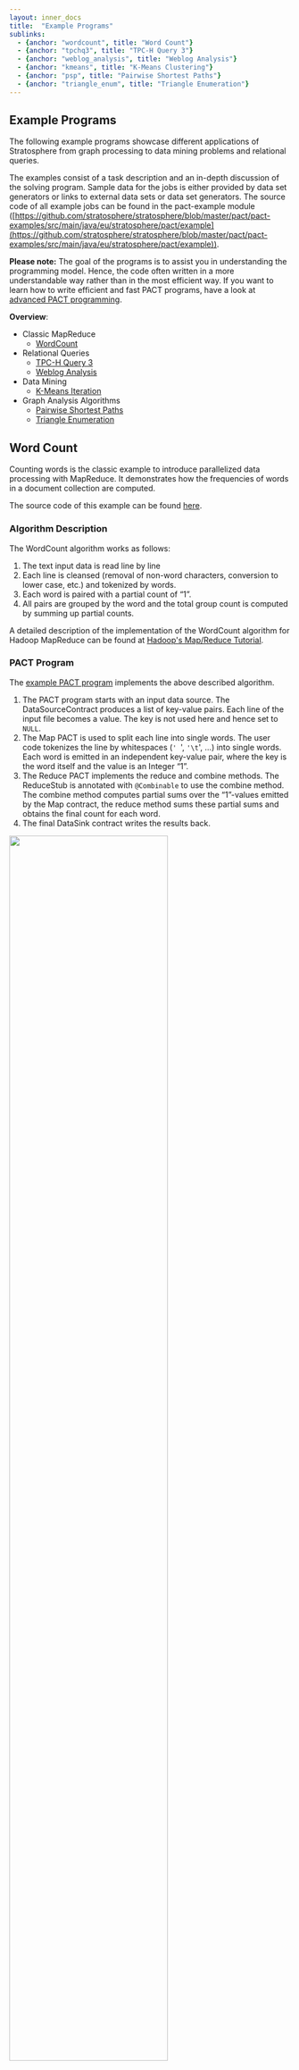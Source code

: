 ```yaml
---
layout: inner_docs
title:  "Example Programs"
sublinks:
  - {anchor: "wordcount", title: "Word Count"}
  - {anchor: "tpchq3", title: "TPC-H Query 3"}
  - {anchor: "weblog_analysis", title: "Weblog Analysis"}
  - {anchor: "kmeans", title: "K-Means Clustering"}
  - {anchor: "psp", title: "Pairwise Shortest Paths"}
  - {anchor: "triangle_enum", title: "Triangle Enumeration"}
---
```


## Example Programs

<p class="lead">The following example programs showcase different applications of Stratosphere from graph processing to data mining problems and relational queries.</p>

The examples consist of a task description and an in-depth discussion of the solving program. Sample data for the jobs is either provided by data set generators or links to external data sets or data set generators. The source code of all example jobs can be found in the pact-example module
([https://github.com/stratosphere/stratosphere/blob/master/pact/pact-examples/src/main/java/eu/stratosphere/pact/example](https://github.com/stratosphere/stratosphere/blob/master/pact/pact-examples/src/main/java/eu/stratosphere/pact/example)).

**Please note:** The goal of the programs is to assist you in understanding the programming model. Hence, the code often written in a more understandable way rather than in the most efficient way. If you want to learn how to write efficient and fast PACT programs, have a look at
[advanced PACT programming](advancedpactprogramming.html "advancedpactprogramming").

**Overview**:

- Classic MapReduce
    - [WordCount](#wordcount)
- Relational Queries
    - [TPC-H Query 3](#tpchq3)
    - [Weblog Analysis](#weblog_analysis)
- Data Mining
    - [K-Means Iteration](#kmeans)
- Graph Analysis Algorithms
    - [Pairwise Shortest Paths](#psp)
    - [Triangle Enumeration](#triangle_enum)

<section id="wordcount">
<div class="page-header"><h2>Word Count</h2></div>

Counting words is the classic example to introduce parallelized data processing with MapReduce. It demonstrates how the frequencies of words in a document collection are computed.

The source code of this example can be found
[here](https://github.com/stratosphere/stratosphere/blob/master/pact/pact-examples/src/main/java/eu/stratosphere/pact/example/wordcount/WordCount.java "https://github.com/stratosphere/stratosphere/blob/master/pact/pact-examples/src/main/java/eu/stratosphere/pact/example/wordcount/WordCount.java").

### Algorithm Description

The WordCount algorithm works as follows:

1.  The text input data is read line by line
2.  Each line is cleansed (removal of non-word characters, conversion to
    lower case, etc.) and tokenized by words.
3.  Each word is paired with a partial count of “1”.
4.  All pairs are grouped by the word and the total group count is
    computed by summing up partial counts.

A detailed description of the implementation of the WordCount algorithm for Hadoop MapReduce can be found at [Hadoop's Map/Reduce Tutorial](http://hadoop.apache.org/docs/r1.2.1/mapred_tutorial.html#Example%3A+WordCount+v1.0).

### PACT Program

The [example PACT program](https://github.com/stratosphere/stratosphere/blob/master/pact/pact-examples/src/main/java/eu/stratosphere/pact/example/wordcount/WordCount.java) implements the above described algorithm.

1.  The PACT program starts with an input data source. The
    DataSourceContract produces a list of key-value pairs. Each line of
    the input file becomes a value. The key is not used here and hence
    set to `NULL`.
2.  The Map PACT is used to split each line into single words. The user
    code tokenizes the line by whitespaces (`' `', `'\t`', …) into
    single words. Each word is emitted in an independent key-value pair,
    where the key is the word itself and the value is an Integer “1”.
3.  The Reduce PACT implements the reduce and combine methods. The
    ReduceStub is annotated with `@Combinable` to use the combine
    method. The combine method computes partial sums over the “1”-values
    emitted by the Map contract, the reduce method sums these partial
    sums and obtains the final count for each word.
4.  The final DataSink contract writes the results back.

<p class="text-center"><img width="75%" src="{{site.baseurl}}/docs/media/wiki/wordcount_pactprogram.png"></p>

### Program Arguments

Three arguments must be provided to the `getPlan()` method of the
example job:

1.  `int noSubStasks`: Degree of parallelism of all tasks.
2.  `String inputPath`: Path to the input data.
3.  `String outputPath`: Destination path for the result.

### Test Data

Any plain text file can be used as input for the the WordCount example.
If you do not have a text file at hand, you can download some literature
from the [Gutenberg
Project](http://www.gutenberg.org "http://www.gutenberg.org"). For
example

    wget -O ~/hamlet.txt http://www.gutenberg.org/cache/epub/1787/pg1787.txt

will download Hamlet and put the text into a file called `hamlet.txt` in your home directory.
</section>

<section id="tpchq3">
<div class="page-header"><h2>TPCH - Query 3</h2></div>

The source code of this example can be found [here](https://github.com/stratosphere/stratosphere/blob/master/pact/pact-examples/src/main/java/eu/stratosphere/pact/example/relational/TPCHQuery3.java).

### Task Description

The TPC-H benchmark is a decision support benchmark on relational data
(see http://[www.tpc.org/tpch/](http://www.tpc.org/tpch/)).
The example below shows a PACT program realizing a modified version of
Query 3 from TPC-H including one join, some filtering and an
aggregation. The original query contains another join with the
*Customer* relation, which we omitted to reduce the size of the example.
The picture below shows the schema of the data to be analyzed and the
corresponding SQL query.

<p class="text-center"><img src="{{site.baseurl}}/docs/media/wiki/tpch3_taskdescription.2.png"></p>

### PACT Program

The example PACT program implements the SQL Query given above in the Java class [eu.stratosphere.pact.example.relational.TPCHQuery3](https://github.com/stratosphere/stratosphere/blob/master/pact/pact-examples/src/main/java/eu/stratosphere/pact/example/relational/TPCHQuery3.java) in the pact-examples module.

<p class="text-center"><img src="{{site.baseurl}}/docs/media/wiki/tpch3_pactprogram.2.png"></p>

1.  The program starts with two data sources, one for the *Orders*
    relation and one for the *Lineitem* relation. The input format for
    both data sources uses the first attribute as key. For orders the
    first attribute is the primary key of the relation. Therefore, the
    key of each key/value-pair is unique and a *!UniqueKey* Output
    Contract is attached to the orders data source.
2.  Each data source is followed by a Map contract:
3.  Orders: Filtering and projection is done for the orders table in the
    map step. Since the key is not changed, a *!SameKey* Output Contract
    is attached.
4.  LineItem: Columns that are not needed are projected out in the map
    step. Since this map step does not alter the key,a *!SameKey* Output
    Contract is attached.
5.  The join is realized in a *Match* contract. The join condition
    (i.e., equality of orderkey attributes) is ensured by *Match*.
    Hence, the user code only concatenates the attributes of both tuples
    and builds a new key by concatenating orderkey and shippriority. The
    new key is a super key of the input key. Therefore, a *!SuperKey*
    Output Contract is attached.
6.  The *Reduce* step realizes the grouping by orderkey and shippriority
    and calculates the sum on the extended price. Partial sums are
    calculated in the combine step.
7.  The result is written back to a data sink.

### Program Arguments

For this example job, four arguments must be provided to the `getPlan()`
method. Namely:

1.  `int noSubStasks`: Degree of parallelism for all tasks.
2.  `String orders`: Path to the *Orders* relation.
3.  `String lineitem`: Path to the *Lineitem* relation.
4.  `String outputPath`: Destination path for the result output.

See *!ExecutePactProgram* or details on how to specify paths for
Nephele.

### Data Generation

The TPC-H benchmark suite provides a data generator tool (DBGEN) for
generating sample input data (see [http://www.tpc.org/tpch/](http://www.tpc.org/tpch/)).
To use it together with PACT, take the following steps:

1.  Download and unpack DBGEN
2.  Make a copy of *makefile.suite* called *Makefile* and perform the
    following changes:

```
# PACT program was tested with DB2 data format
DATABASE = DB2
MACHINE  = LINUX
WORKLOAD = TPCH

# according to your compiler, mostly gcc
CC       = gcc
```

1.  Build DBGEN using *make*
2.  Generate lineitem and orders relations using dbgen. A scale factor
    (-s) of 1 results in a generated data set with about 1 GB size.

```
./dbgen -T o -s 1
```

</section>

<section id="weblog_analysis">

<div class="page-header"><h2>Weblog Analysis</h2></div>

### Task Description

The Weblog Analysis example shows how analyzing relational data can be
done with the help of the PACT Programming Model.

In this case a scenario is considered where the log files for different
webpages are analyzed. These log files contain information about the
page ranks and the page visits of the different webpages. The picture
below gives the schema of the the data to be analyzed and the
corresponding SQL query. The data is split into three relations:

-   Docs (URL, content)
-   Ranks (rank, URL, average duration)
-   Visits (IP address, URL, date, advertising revenue, …)

The analysis task computes the ranking information of all documents that
contain a certain set of keywords, have at least a certain rank, and
have not been visited in a certain year.

<p class="text-center"><img src="{{site.baseurl}}/docs/media/wiki/weblog_taskdescription.png"></p>

### PACT Program

The weblog analysis example PACT program is implemented in the following Java class:
[eu.stratosphere.pact.example.relational.WebLogAnalysis.java](https://github.com/stratosphere/stratosphere/blob/master/pact/pact-examples/src/main/java/eu/stratosphere/pact/example/relational/WebLogAnalysis.java)
in the pact-examples module.

<p class="text-center"><img src="{{site.baseurl}}/docs/media/wiki/weblog_pactprogram.png"></p>

1.  Each relation is read by a separate DataSource contract. Each line
    is converted into a key-value-pair.
2.  The local predicates on each relation are applied by a Map contract.
3.  The Match contract performs the equality join between the docs and
    ranks relations.
4.  The anti join between the (docs JOIN ranks) and visits relations is
    performed by the CoGroup contract. Tuples of the ranks relation are
    forwarded if no tuple of the visits relation has the same key (url).
5.  The result is written by the final DataSink contract.

### Program Arguments

Five arguments must be provided to the `getPlan()` method of the example job:

1.  `int noSubStasks`: Degree of parallelism for all tasks.
2.  `String docs`: Path to the docs relation.
3.  `String ranks`: Path to the ranks relation.
4.  `String visits`: Path to the visits relation.
5.  `String outputPath`: Destination path for the result.

### Data Generator

There are two generators which can provide data for the web-log analysis
PACT example.

1.  A stand-alone generator for smaller data sets.
2.  A distributed generator for larger data sets.

Both generators produce identically structured test data.

### Stand-Alone Generator

We provide a data set generator to generate the docs, ranks, and visits
relations. The generator is implemented as Java class [eu.stratosphere.pact.example.relational.generator.WebLogGenerator.java](https://github.com/stratosphere/stratosphere/blob/master/pact/pact-examples/src/main/java/eu/stratosphere/pact/example/relational/generator/WebLogGenerator.java)
in the pact-examples module.

The parameters of the main method of the generator are:

-   noDocuments: Number of generated doc and rank records.
-   noVisits: Number of generated visit records.
-   outPath: Path the where generated files are written.
-   noFiles: Number of files into which all relations are split.

The data generated by our stand-alone generator follows only the schema
of the distributed generator. Attribute values, distributions, and
correlations are not the same.   

Please consult the in-line JavaDocs for further information on the
generator.

### Distributed Generator

For generating larger data sets in a distributed environment, you can use a generator provided by [Brown University](http://database.cs.brown.edu/projects/mapreduce-vs-dbms/ "http://database.cs.brown.edu/projects/mapreduce-vs-dbms/") (see Section *Analysis Benchmarks Data Sets*).
</section>

<section id="kmeans">
<div class="page-header"><h2>K-Means Iteration</h2></div>

The source code of this example can be found
[here](https://github.com/stratosphere/stratosphere/blob/master/pact/pact-examples/src/main/java/eu/stratosphere/pact/example/kmeans/KMeansSingleStep.java).

### Task description

The k-means cluster algorithm is a well-known algorithm to group data
points in to clusters of similar points. In contrast to hierarchical
cluster algorithms, the number of cluster centers has to be provided to
the algorithm before it is started. K-means is an iterative algorithm,
which means that certain steps are repeatably performed until a
termination criterion is fulfilled.

The algorithm operates in five steps (see figure below):

1.  Starting point: A set of data points which shall be clustered is
    provided. A data point is a vector of features. A set of initial
    cluster centers is required as well. Cluster centers are feature
    vectors as well. The initial centers are randomly generated, fixed,
    or randomly picked from the set of data points. Finally, a distance
    metric that computes the distance between a data point and a cluster
    center is required.
2.  Compute Distances: An iteration starts with computing the distances
    of all data points to all cluster centers.
3.  Find Nearest Cluster: Each data point is assigned to the cluster
    center to which it is closest according to the computed distance.
4.  Recompute Center Positions: Each cluster center is moved to the
    center of all data points which were assigned to it.
5.  Check Termination Criterion: There are multiple different
    termination criteria such as a fixed number of iterations, a limit
    on the average distance the cluster centers have moved, or a
    combination of both. If the termination criteria was met, the
    algorithm terminates. Otherwise, it goes back to step 2 and uses the
    new cluster centers as input.

<p class="text-center"><img width="95%" src="{{site.baseurl}}/docs/media/wiki/k-means_taskdescription.png"></p>

A detailed discussion of the K-Means clustering algorithm can be found
here: [http://en.wikipedia.org/wiki/K-means\_clustering](http://en.wikipedia.org/wiki/K-means_clustering)

### PACT Program

The example PACT program implements one iteration step (steps 2,3, and
4) of the k-means algorithm. The implementation resides in the following
Java class: [eu.stratosphere.pact.example.kmeans.KMeansSingleStep.java](https://github.com/stratosphere/stratosphere/blob/master/pact/pact-examples/src/main/java/eu/stratosphere/pact/example/kmeans/KMeansSingleStep.java)
in the pact-examples module. All required classes (data types, data
formats, PACT stubs, etc.) are contained in this class as static inline
classes.

The PACT program that implements the k-means iteration is shown in the
figure below. The implementation follows the same steps as presented
above. We discuss the program top-down in “flow direction” of the data.

-   It starts at two data sources (!DataPoints and ClusterCenters) at
    the top. Both sources produce key-value pairs from their input files
    (stored in HDFS) where the ID is the key and the coordinates of the
    data point or cluster center is the value.   

Since it is assumed, that IDs are unique in both files, both data
sources are annotated with `UniqueKey` OutputContracts.

-   A Cross PACT is used to compute the distances of all data points to
    all cluster centers. The user code (highlighted as leaf green box)
    implements the distance computation of a single data point to a
    single cluster center. The Cross PACT takes care of enumerating all
    combinations of data points and cluster centers and calls the user
    code with each combination. The user code emits key-value pairs
    where the ID of the data point is the key (hence the `SameKeyLeft`
    OutputContract is attached). The value consists of a record that
    contains the coordinates of the data point, the ID of the cluster
    center, and the computed distance.

-   We identify the cluster center that is closest to each data point
    with a Reduce PACT. The output key-value pairs of the Cross PACT
    have the ID of the data points as key. Hence, all records (with
    distance and cluster center ID) that belong to a data point are
    grouped together. These records are handed to the user code where
    the record with the minimal distance is identified. This is a
    minimum aggregation and offers the potential use of a Combiner which
    performs partial aggregations. The key-value pairs that are
    generated by the user code have the ID of the closest cluster center
    as key and the coordinates of the data point as value.

-   The computation of the new cluster center positions is done with
    another Reduce PACT. Since its input has cluster center IDs as keys,
    all pairs that belong to the same center are grouped and handed to
    the user code. Here the average of all data point coordinates is
    computed. Again this average computation can be improved by
    providing a partially aggregating Combiner that computes a count and
    a coordinate sum. The user code emits for each cluster center a
    single record that contains its ID and its new position.

-   Finally, the DataSink (new ClusterCenters) writes the results back
    into the HDFS.

<p class="text-center"><img src="{{site.baseurl}}/docs/media/wiki/k-means_pactprogram.png"></p>

As already mentioned, the PACT program only covers steps 2, 3, and 4.
The evaluation of the termination criterion and the iterative call of
the PACT program can be done by an external control program.

### Program Arguments

Four arguments must be provided to the `getPlan()` method of the example
job:

1.  `int noSubStasks`: Degree of parallelism of all tasks.
2.  `String dataPoints`: Path to the input data points.
3.  `String clusterCenters`: Path to the input cluster centers.
4.  `String outputPath`: Destination path for the result.

### Data Generator

We provide a data set generator to generate data points and cluster
centers input files. The generator is implemented as Java class:
[eu.stratosphere.pact.example.kmeans.KMeansSampleDataGenerator.java](https://github.com/stratosphere/stratosphere/blob/master/pact/example/kmeans/KMeansSampleDataGenerator.java) in the pact-examples module.   

The parameters of the main method of the generator are:

-   numberOfDataPoints: The amount of data points to be generated.
-   numberOfDataPointFiles: The amount of files in which the data points
    are written.
-   numberOfClusterCenters: The amount of cluster centers to be
    generated.
-   outputDir: The directory where the output files are generated.

Please consult the in-line JavaDocs for further information on the generator.
</section>

<section id="psp">
<div class="page-header"><h2>Pairwise Shortest Paths</h2></div>

Known as Floyd-Warshall Algorithm, the following graph analysis
algorithm finds the shortest path between all pairs of vertices in a
weighted graph.

A detailed description of the Floyd-Warshall algorithms can be found on
[wikipedia](http://en.wikipedia.org/wiki/Floyd-Warshall_algorithm).

### Algorithm Description

Consider a directed graph G(V,E), where V is a set of vertices and E is
a set of edges. The algorithm takes the adjacency matrix D of G and
compares all possible path combinations between every two vertices in
the graph G.

    (Pseudocode)
        for m := 1 to n
           for i := 1 to n
              for j := 1 to n
                 D[[i]][[j]] = min ( D[[i]][[j]], D[[i]][[m]]+D[[m]][[j]] );

<p class="text-center"><img src="{{site.baseurl}}/docs/media/wiki/allpairs.png"></p>

### Iterative approach

In order to parallelize the shortest path algorithm, the following steps
will be iteratively performed:

Assuming that I(k) is the set of the shortest paths in the k-th
iteration.

1.  Generate two key/value sets from the I(k) set:
    -   S - the set of the source vertices of all paths from I(k)
    -   T - the set of the target vertices of all paths from I(k)

2.  Perform an equi-join on the two sets of pairs:
    -   J - the set, consisting of paths, constructed from T and S,
        where T-th element (path's target) equals the S-th element
        (path's source)

3.  Union this J joined set with the intermediate result of the previous
    iteration I(k):
    -   U = J+I(k)

4.  For all pairwise distances from U set, only the shortest will remain
    in the I(k+1) set:
    -   dist(i,j) = min { dist(i,j) | dist(i,m)+dist(m,j) }.

<p class="text-center"><img src="{{site.baseurl}}/docs/media/wiki/all2all_sp_taskdescription.png"></p>

### PACT Program

The example PACT program implements one iteration step of the all pairs
shortest path algorithm.   
 The implementation resides in the following Java class:
[eu.stratosphere.pact.example.graph.PairwiseSP.java](https://github.com/stratosphere/stratosphere/blob/master/pact/pact-examples/src/main/java/eu/stratosphere/pact/example/shortestpaths/PairwiseSP.java)
in the pact-examples module.

<p class="text-center"><img src="{{site.baseurl}}/docs/media/wiki/all2all_sp_pactprogram.png"></p>

1.  The PACT program supports two data input formats, namely RDF triples
    with foaf:knows predicates and our custom path format. The single
    DataSourceContract of the program is configured with the appropriate
    InputFormat during plan construction via a parameter. From both
    input formats, key-value-pairs of the same type are generated. The
    keys consist of the source and target vertices of the paths. Values
    is the detailed path information: the source vertex, the target
    vertex, the path length and a list of all intermediate vertices
    (hops) between the source and target vertices.
2.  The following two Map contracts project the input paths on their
    source and target vertices by setting the keys. The values are not
    changed and simply forwarded.
3.  The outputs of both Map contracts are fed into the following Match
    contract. The Match concatenates all two paths if the start vertex
    of one path is the end vertex of the other one. The key of the
    output key-value pair is built from the newly constructed paths'
    from- and to-vertex. The value is the detailed information of the
    new path including the updated length and hop-list.
4.  The CoGroup contract operates on the output set of the Match
    (recently combined paths) and the original (incoming) paths. The
    emitted set contains the shortest path (with minimal length) between
    each pair of from-vertex and to-vertex.
5.  Finally, a DataSink contract writes the data into the HDFS for the
    next iteration.

### Program Arguments

Four arguments must be provided to the `getPlan()` method of the example
job:

1.  `int noSubStasks`: Degree of parallelism of all tasks.
2.  `String inputPaths`: Path to the input paths.
3.  `String outputPaths`: Destination path for the result paths.
4.  `boolean RDFInputFlag`: Input format flag. If set to true, RDF input
    must be provided. Otherwise, the custom path format is required.

### Test Data Sets

We provide a small RDF test data set which is a subset of a
Billion-Triple-Challenge data set
[RDFDataSet.tar.gz]({{site.baseurl}}/docs/media/wiki/rdfdataset.tar.gz)
(77KB, 1.8MB uncompressed). If you want to run the example with (a lot)
more test data, you can download a larger subset (or the whole)
Billion-Triple-Challenge data set from
[http://km.aifb.kit.edu/projects/btc-2009/](http://km.aifb.kit.edu/projects/btc-2009/ "http://km.aifb.kit.edu/projects/btc-2009/").
</section>

<section id="triangle_enum">
<div class="page-header"><h2>Triangle Enumeration</h2></div>

The triangle enumeration PACT example program works on undirected
graphs. It identifies all triples of nodes, which are pair-wise
connected with each other, i.e., their edges form a triangle. This is a
common preprocessing step for methods that identify highly connected
subgraphs or cliques within larger graphs. Such methods are often used
for analysis of social networks.   

A MapReduce variant of this task was published by J. Cohen in “Graph
Twiddling in a MapReduce World”, Computing in Science and Engineering,
2009.

### Task Description

The goal of the triangle enumeration algorithm is to identify all
triples of nodes, which are pair-wise connected with each other.   

<p class="text-center"><img src="{{site.baseurl}}/docs/media/wiki/triangleenum_taskdescription.png"></p>

The figure above shows how the algorithm works to achieve that:

1.  The algorithms receives as input the edge set of an undirected
    graph.
2.  All edges are projected to the lexicographically smaller node of
    both incident nodes.
3.  Edges that are projected to the same (smaller) node are combined to
    a triad (an open triangle). Note: The algorithm does only find all
    triads which are possible candidates for triangles but not all
    triads of the graph. See for example the triad *(1-2, 2-3)*. It is
    not found by the algorithm because *2* is the smallest node in
    (2-3), but not in (1-2).
4.  For each triad, the algorithm looks for an edge to close the triad
    and form a triangle. In the example the only triangle *(5-6, 5-7,
    6-7)* is found.

### PACT Program

The triangle enumeration example PACT program is implemented in the
following Java class: [eu.stratosphere.pact.example.triangles.EnumTrianglesRdfFoaf.java](https://github.com/stratosphere/stratosphere/blob/master/pact/pact-examples/src/main/java/eu/stratosphere/pact/example/triangles/EnumTrianglesRdfFoaf.java)
in the pact-examples module.

<p class="text-center"><img src="{{site.baseurl}}/docs/media/wiki/triangleenum_pactprogram.png"></p>

1.  The triangle enumeration example PACT program supports RDF triples
    with `<http://xmlns.com/foaf/0.1/knows>` predicates as data input
    format. RDF triples with other predicates are simply filtered out.
    The triples must be separated by the line-break character (`'\n`').
    A RDF predicate is interpreted as edge between its subject and
    object. The edge is forwarded as key with the lexicographically
    smaller node being the first part of the edge and the greater node
    the second. The value is set to `NULL` because all relevant
    information is contained in the key.
2.  The Map contract projects edges to their lexicographically smaller
    node. This is done by setting the key of the output key-value-pair
    to the smaller node and forwarding the edge as value.
3.  The Match contract builds triads by combining all edges that share
    the same smaller node. Since both inputs of the Match originate from
    the same contract (Map), the Match is essentially a self-Match. A
    triad is build by combining both input edges, given that both edges
    are distinct. In order to avoid duplicate triads, the first edge
    must be lexicographically smaller than the second edge. The output
    key-value-pair is built as follows: The key is set to the missing
    edge of the triad. The lexicographically smaller node becomes the
    first part of the edge, the greater one the second part. The value
    is the complete triad (the two edges that the triad consists of).
4.  The Match contract takes all generated triads and all original edges
    as input. Both input keys are edges *(A-B), A\<B*. The key of the
    triad input is the missing edge, the key of the original edge input
    are the edges themselves. Therefore, Match closes all triads for
    which a closing edge exists in the original edge set.
5.  Finally, a DataSink contract writes out all triangles.

### Program Arguments

Three arguments must be provided to the `getPlan()` method of the
example job:

1.  `int noSubStasks`: Degree of parallelism of all tasks.
2.  `String inputRDFTriples`: Path to the input RDF triples.
3.  `String outputTriangles`: Destination path for the output of result
    triangles.

### Test Data Sets

We provide a small RDF test data set which is a subset of a Billion-Triple-Challenge data set [RDFDataSet.tar.gz]({{site.baseurl}}/docs/media/wiki/rdfdataset.tar.gz) (77KB, 1.8MB uncompressed). If you want to run the example with (a lot) more test data, you can download a larger subset (or the whole) Billion-Triple-Challenge data set from [http://km.aifb.kit.edu/projects/btc-2009/](http://km.aifb.kit.edu/projects/btc-2009/).
</section>